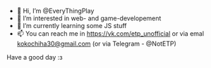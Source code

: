 - 👋 Hi, I’m @EveryThingPlay
- 👀 I’m interested in web- and game-developement
- 🌱 I’m currently learning some JS stuff
- 📫 You can reach me in https://vk.com/etp_unofficial or via emal kokochiha30@gmail.com
(or via Telegram - @NotETP)

Have a good day :з
